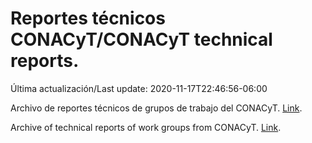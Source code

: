 # Reportes técnicos CONACyT/CONACyT technical reports.

Última actualización/Last update: 2020-11-17T22:46:56-06:00

Archivo de reportes técnicos de grupos de trabajo del CONACyT. [Link](https://coronavirus.conacyt.mx/productos/index.html).

Archive of technical reports of work groups from CONACyT. [Link](https://coronavirus.conacyt.mx/productos/index.html).
